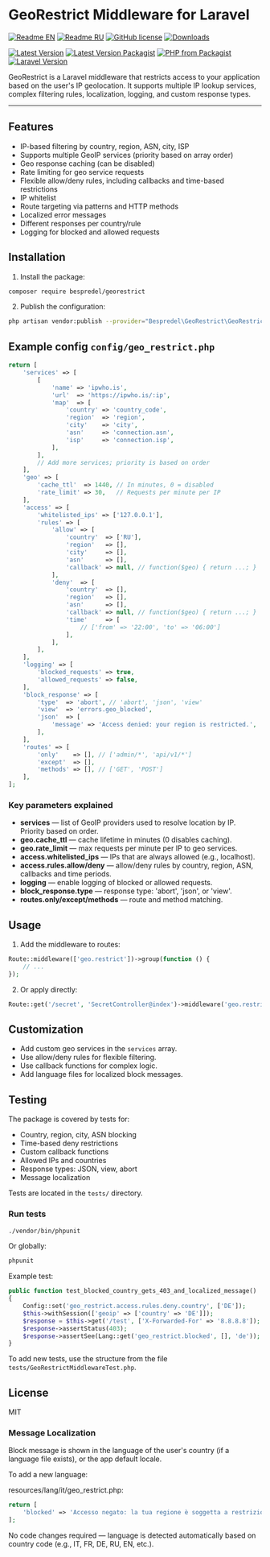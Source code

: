 # GeoRestrict Middleware for Laravel

[![Readme EN](https://img.shields.io/badge/README-EN-blue.svg)](https://github.com/bespredel/GeoRestrict/blob/master/README.md)
[![Readme RU](https://img.shields.io/badge/README-RU-blue.svg)](https://github.com/bespredel/GeoRestrict/blob/master/README_RU.md)
[![GitHub license](https://img.shields.io/badge/license-MIT-458a7b.svg)](https://github.com/bespredel/GeoRestrict/blob/master/LICENSE)
[![Downloads](https://img.shields.io/packagist/dt/bespredel/geo-restrict.svg)](https://packagist.org/packages/bespredel/geo-restrict)

[![Latest Version](https://img.shields.io/github/v/release/bespredel/GeoRestrict?logo=github)](https://github.com/bespredel/GeoRestrict/releases)
[![Latest Version Packagist](https://img.shields.io/packagist/v/bespredel/geo-restrict.svg?logo=packagist&logoColor=white&color=F28D1A)](https://packagist.org/packages/bespredel/geo-restrict)
[![PHP from Packagist](https://img.shields.io/packagist/php-v/bespredel/geo-restrict.svg?logo=php&logoColor=white&color=777BB4)](https://php.net)
[![Laravel Version](https://img.shields.io/badge/laravel-%3E%3D10-FF2D20?logo=laravel)](https://laravel.com)

GeoRestrict is a Laravel middleware that restricts access to your application based on the user's IP geolocation. It supports multiple IP lookup
services, complex filtering rules, localization, logging, and custom response types.

---

## Features

- IP-based filtering by country, region, ASN, city, ISP
- Supports multiple GeoIP services (priority based on array order)
- Geo response caching (can be disabled)
- Rate limiting for geo service requests
- Flexible allow/deny rules, including callbacks and time-based restrictions
- IP whitelist
- Route targeting via patterns and HTTP methods
- Localized error messages
- Different responses per country/rule
- Logging for blocked and allowed requests

## Installation

1. Install the package:

```bash
composer require bespredel/georestrict
```

2. Publish the configuration:

```bash
php artisan vendor:publish --provider="Bespredel\GeoRestrict\GeoRestrictServiceProvider" --tag=geo-restrict-config
```

## Example config `config/geo_restrict.php`

```php
return [
    'services' => [
        [
            'name' => 'ipwho.is',
            'url'  => 'https://ipwho.is/:ip',
            'map'  => [
                'country' => 'country_code',
                'region'  => 'region',
                'city'    => 'city',
                'asn'     => 'connection.asn',
                'isp'     => 'connection.isp',
            ],
        ],
        // Add more services; priority is based on order
    ],
    'geo' => [
        'cache_ttl'  => 1440, // In minutes, 0 = disabled
        'rate_limit' => 30,   // Requests per minute per IP
    ],
    'access' => [
        'whitelisted_ips' => ['127.0.0.1'],
        'rules' => [
            'allow' => [
                'country'  => ['RU'],
                'region'   => [],
                'city'     => [],
                'asn'      => [],
                'callback' => null, // function($geo) { return ...; }
            ],
            'deny'  => [
                'country'  => [],
                'region'   => [],
                'asn'      => [],
                'callback' => null, // function($geo) { return ...; }
                'time'     => [
                    // ['from' => '22:00', 'to' => '06:00']
                ],
            ],
        ],
    ],
    'logging' => [
        'blocked_requests' => true,
        'allowed_requests' => false,
    ],
    'block_response' => [
        'type'  => 'abort', // 'abort', 'json', 'view'
        'view'  => 'errors.geo_blocked',
        'json'  => [
            'message' => 'Access denied: your region is restricted.',
        ],
    ],
    'routes' => [
        'only'    => [], // ['admin/*', 'api/v1/*']
        'except'  => [],
        'methods' => [], // ['GET', 'POST']
    ],
];
```

### Key parameters explained

- **services** — list of GeoIP providers used to resolve location by IP. Priority based on order.
- **geo.cache_ttl** — cache lifetime in minutes (0 disables caching).
- **geo.rate_limit** — max requests per minute per IP to geo services.
- **access.whitelisted_ips** — IPs that are always allowed (e.g., localhost).
- **access.rules.allow/deny** — allow/deny rules by country, region, ASN, callbacks and time periods.
- **logging** — enable logging of blocked or allowed requests.
- **block_response.type** — response type: 'abort', 'json', or 'view'.
- **routes.only/except/methods** — route and method matching.

## Usage

1. Add the middleware to routes:

```php
Route::middleware(['geo.restrict'])->group(function () {
    // ...
});
```

2. Or apply directly:

```php
Route::get('/secret', 'SecretController@index')->middleware('geo.restrict');
```

## Customization

- Add custom geo services in the `services` array.
- Use allow/deny rules for flexible filtering.
- Use callback functions for complex logic.
- Add language files for localized block messages.

## Testing

The package is covered by tests for:

- Country, region, city, ASN blocking
- Time-based deny restrictions
- Custom callback functions
- Allowed IPs and countries
- Response types: JSON, view, abort
- Message localization

Tests are located in the `tests/` directory.

### Run tests

```bash
./vendor/bin/phpunit
```

Or globally:

```bash
phpunit
```

Example test:

```php
public function test_blocked_country_gets_403_and_localized_message()
{
    Config::set('geo_restrict.access.rules.deny.country', ['DE']);
    $this->withSession(['geoip' => ['country' => 'DE']]);
    $response = $this->get('/test', ['X-Forwarded-For' => '8.8.8.8']);
    $response->assertStatus(403);
    $response->assertSee(Lang::get('geo_restrict.blocked', [], 'de'));
}
```

To add new tests, use the structure from the file `tests/GeoRestrictMiddlewareTest.php`.

## License

MIT

### Message Localization

Block message is shown in the language of the user's country (if a language file exists), or the app default locale.

To add a new language:

resources/lang/it/geo_restrict.php:

```php
return [
    'blocked' => 'Accesso negato: la tua regione è soggetta a restrizioni.',
];
```

No code changes required — language is detected automatically based on country code (e.g., IT, FR, DE, RU, EN, etc.). 